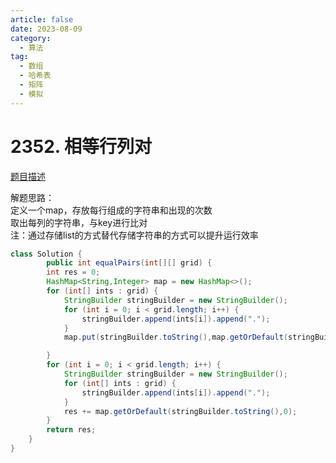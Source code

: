 ```yaml
---
article: false
date: 2023-08-09
category: 
  - 算法
tag: 
  - 数组
  - 哈希表
  - 矩阵
  - 模拟
---
```


# 2352. 相等行列对

<Badge text="中等" type="warning" vertical="middle" />

[题目描述](https://leetcode.cn/problems/equal-row-and-column-pairs/description/?envType=study-plan-v2&envId=leetcode-75)


解题思路：  
定义一个map，存放每行组成的字符串和出现的次数  
取出每列的字符串，与key进行比对    
注：通过存储list的方式替代存储字符串的方式可以提升运行效率


```java
class Solution {
        public int equalPairs(int[][] grid) {
        int res = 0;
        HashMap<String,Integer> map = new HashMap<>();
        for (int[] ints : grid) {
            StringBuilder stringBuilder = new StringBuilder();
            for (int i = 0; i < grid.length; i++) {
                stringBuilder.append(ints[i]).append(".");
            }
            map.put(stringBuilder.toString(),map.getOrDefault(stringBuilder.toString(),0)+ 1);

        }
        for (int i = 0; i < grid.length; i++) {
            StringBuilder stringBuilder = new StringBuilder();
            for (int[] ints : grid) {
                stringBuilder.append(ints[i]).append(".");
            }
            res += map.getOrDefault(stringBuilder.toString(),0);
        }
        return res;
    }
}
```